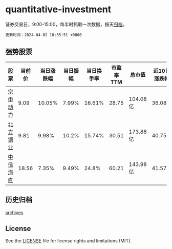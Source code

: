 # quantitative-investment

证券交易日，9:00-15:00，每半时抓取一次数据，按天[归档](archives)。

`更新时间：2024-04-02 10:35:51 +0800`

## 强势股票

|股票|当前价|当日涨跌幅|当日振幅|当日换手率|市盈率TTM|总市值|近10日涨跌幅|
|----|----|----|----|----|----|----|----|
|[宗申动力](https://xueqiu.com/S/SZ001696)|9.09|10.05%|7.99%|16.61%|28.75|104.08亿|36.08%|
|[北方铜业](https://xueqiu.com/S/SZ000737)|9.81|9.98%|10.2%|15.74%|30.51|173.88亿|40.75%|
|[中信海直](https://xueqiu.com/S/SZ000099)|18.56|7.35%|9.49%|24.8%|60.21|143.98亿|41.57%|

## 历史归档

[archives](archives)

## License

See the [LICENSE](LICENSE) file for license rights and limitations (MIT).